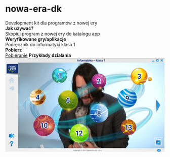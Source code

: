 # nowa-era-dk  
Development kit dla programów z nowej ery  
**Jak używać?**  
Skopiuj program z nowej ery do katalogu app  
**Weryfikowane gry/aplikacje**  
Podręcznik do informatyki klasa 1  
**Pobierz**  
[Pobieranie](https://github.com/ProgramistaZpolski/nowa-era-dk/releases)
**Przykłady działania**
![Menu Główne](nagithuba.PNG)
